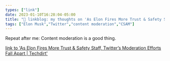```yaml
---
types: ["link"]
date: 2023-01-10T16:28:04-05:00
title: "🔗 linkblog: my thoughts on 'As Elon Fires More Trust & Safety Staff, Twitter’s Moderation Efforts Fall Apart | Techdirt'"
tags: ["Elon Musk","Twitter","content moderation","CSAM"]
---
```

Repeat after me: Content moderation is a good thing.  
 

[link to 'As Elon Fires More Trust & Safety Staff, Twitter’s Moderation Efforts Fall Apart | Techdirt'](https://www.techdirt.com/2023/01/10/as-elon-fires-more-trust-safety-staff-twitters-moderation-efforts-fall-apart/)
